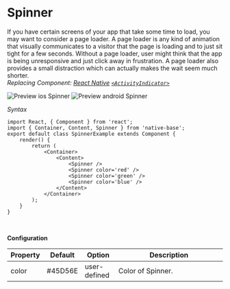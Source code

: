 # Spinner

If you have certain screens of your app that take some time to load, you may want to consider a page loader. A page loader is any kind of animation that visually communicates to a visitor that the page is loading and to just sit tight for a few seconds. Without a page loader, user might think that the app is being unresponsive and just click away in frustration. A page loader also provides a small distraction which can actually makes the wait seem much shorter.<br />
*Replacing Component: [React Native](https://facebook.github.io/react-native/docs/getting-started.html) [<code>&lt;ActivityIndicator></code>](https://facebook.github.io/react-native/docs/activityindicator.html)*

![Preview ios Spinner](https://docs.nativebase.io/docs/assets/ios/components/spinner.gif)
![Preview android Spinner](https://docs.nativebase.io/docs/assets/android/components/spinner.gif)

*Syntax*

<pre class="line-numbers"><code class="language-jsx">import React, { Component } from 'react';
import { Container, Content, Spinner } from 'native-base';
export default class SpinnerExample extends Component {
    render() {
        return (
            &lt;Container>
                &lt;Content>
                    &lt;Spinner />
                    &lt;Spinner color='red' />
                    &lt;Spinner color='green' />
                    &lt;Spinner color='blue' />
                &lt;/Content>
            &lt;/Container>
        );
    }
}</code></pre><br />


**Configuration**
<table class = "table table-bordered">
        <thead>
            <tr>
                <th>Property</th>
                <th>Default</th>
                <th>Option</th>
                <th width="50%">Description</th>
            </tr>
        </thead>
        <tbody>
            <tr>
                <td>color</td>
                <td>#45D56E</td>
                <td>user-defined</td>
                <td>Color of Spinner.</td>
            </tr>
        </tbody>
    </table><br />
